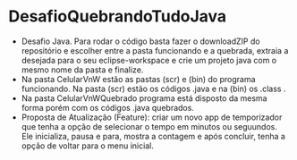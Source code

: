 <!DOCTYPE html>
<html lang="pt-br">
<head>
    <meta charset="UTF-8">
    <meta name="viewport" content="width=device-width, initial-scale=1.0">
    <title>DesafioQuebrandoTudoJava</title>
</head>
<body>

<h1>DesafioQuebrandoTudoJava</h1>
<ul>
    <li>Desafio Java. Para rodar o código basta fazer o downloadZIP do repositório e escolher entre a pasta funcionando e a quebrada, extraia a desejada para o seu eclipse-workspace e crie um projeto java com o mesmo nome da pasta e finalize. </li>
    <li>Na pasta CelularVnW estão as pastas (scr) e (bin) do programa funcionando. Na pasta (scr) estão os códigos .java e na (bin) os .class .</li>
    <li>Na pasta CelularVnWQuebrado programa está disposto da mesma forma porém com os códigos .java quebrados.</li>
    <li>Proposta de Atualização (Feature): criar um novo app de temporizador que tenha a opção de selecionar o tempo em minutos ou seguundos. Ele inicializa, pausa e para, mostra a contagem e após concluir, tenha a opção de voltar para o menu inicial. </li>
</ul>

</body>
</html>
